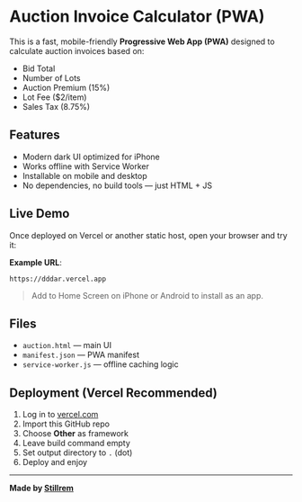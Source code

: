 
# Auction Invoice Calculator (PWA)

This is a fast, mobile-friendly **Progressive Web App (PWA)** designed to calculate auction invoices based on:

- Bid Total
- Number of Lots
- Auction Premium (15%)
- Lot Fee ($2/item)
- Sales Tax (8.75%)

## Features

- Modern dark UI optimized for iPhone
- Works offline with Service Worker
- Installable on mobile and desktop
- No dependencies, no build tools — just HTML + JS

## Live Demo

Once deployed on Vercel or another static host, open your browser and try it:

**Example URL**:
```
https://dddar.vercel.app
```

> Add to Home Screen on iPhone or Android to install as an app.

## Files

- `auction.html` — main UI
- `manifest.json` — PWA manifest
- `service-worker.js` — offline caching logic

## Deployment (Vercel Recommended)

1. Log in to [vercel.com](https://vercel.com)
2. Import this GitHub repo
3. Choose **Other** as framework
4. Leave build command empty
5. Set output directory to `.` (dot)
6. Deploy and enjoy

---

**Made by [Stillrem](https://github.com/stillrem)**
